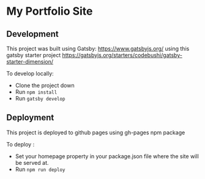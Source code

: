 # My Portfolio Site

## Development
This project was built using Gatsby: https://www.gatsbyjs.org/
using this gatsby starter project https://gatsbyjs.org/starters/codebushi/gatsby-starter-dimension/

To develop locally: 
- Clone the project down 
- Run `npm install`
- Run `gatsby develop`

## Deployment
This project is deployed to github pages using gh-pages npm package

To deploy :
- Set your homepage property in your package.json file where the site will be served at.
- Run `npm run deploy`
